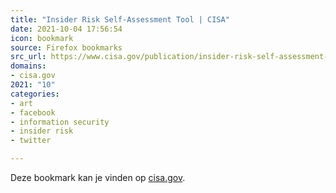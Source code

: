 ```yaml
---
title: "Insider Risk Self-Assessment Tool | CISA"
date: 2021-10-04 17:56:54
icon: bookmark
source: Firefox bookmarks
src_url: https://www.cisa.gov/publication/insider-risk-self-assessment-tool
domains:
- cisa.gov
2021: "10"
categories:
- art
- facebook
- information security
- insider risk
- twitter

---
```

Deze bookmark kan je vinden op [cisa.gov](https://www.cisa.gov/publication/insider-risk-self-assessment-tool).

